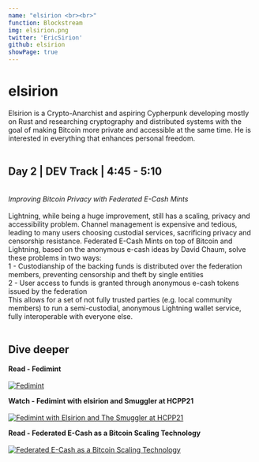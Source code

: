 ```yaml
---
name: "elsirion <br><br>"
function: Blockstream
img: elsirion.png
twitter: 'EricSirion'
github: elsirion
showPage: true
---
```


# elsirion
 
Elsirion is a Crypto-Anarchist and aspiring Cypherpunk developing mostly on Rust and researching cryptography and distributed systems with the goal of making Bitcoin more private and accessible at the same time. He is interested in everything that enhances personal freedom. 
<br><br>

## Day 2 | DEV Track | 4:45 - 5:10
<br>
<i>Improving Bitcoin Privacy with Federated E-Cash Mints</i><br><br>
Lightning, while being a huge improvement, still has a scaling, privacy and accessibility problem. Channel management is expensive and tedious, leading to many users choosing custodial services, sacrificing privacy and censorship resistance. Federated E-Cash Mints on top of Bitcoin and Lightning, based on the anonymous e-cash ideas by David Chaum, solve these problems in two ways:<br>
1 - Custodianship of the backing funds is distributed over the federation members, preventing censorship and theft by single entities<br>
2 - User access to funds is granted through anonymous e-cash tokens issued by the federation<br>
This allows for a set of not fully trusted parties (e.g. local community members) to run a semi-custodial, anonymous Lightning wallet service, fully interoperable with everyone else.
<br><br>

## Dive deeper


<div class="grid grid-cols-1 md:grid-cols-2 gap-5">
<div class="p-3 my-2">

**Read - Fedimint** <br><br>
[ ![Fedimint](/2022/content/elsirion_fedimint.png)](https://fedimint.org/)
</div>

<div class="p-3 my-2">

**Watch - Fedimint with elsirion and Smuggler at HCPP21** <br><br>
[ ![Fedimint with Elsirion and The Smuggler at HCPP21](/2022/content/elsirion_hcpp21.png)](https://www.youtube.com/watch?v=JXGmzTbyuEw&t=5330s/)
</div>

<div class="p-3 my-2">

**Read - Federated E-Cash as a Bitcoin Scaling Technology** <br><br>
[ ![Federated E-Cash as a Bitcoin Scaling Technology](/2022/content/elsirion_ecash.png)](https://medium.com/blockstream/blockstream-sponsors-federated-e-cash-as-a-bitcoin-scaling-technology-637ba05de7b3/)
</div>

</div>

<br>

